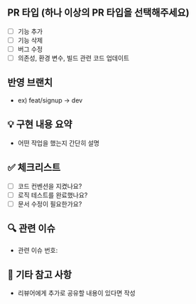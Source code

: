 ## PR 타입 (하나 이상의 PR 타입을 선택해주세요)
- [ ] 기능 추가
- [ ] 기능 삭제
- [ ] 버그 수정
- [ ] 의존성, 환경 변수, 빌드 관련 코드 업데이트

## 반영 브랜치
- ex) feat/signup -> dev

## 💡 구현 내용 요약
- 어떤 작업을 했는지 간단히 설명

## ✅ 체크리스트
- [ ] 코드 컨벤션을 지켰나요?
- [ ] 로직 테스트를 완료했나요?
- [ ] 문서 수정이 필요한가요?

## 🔍 관련 이슈
- 관련 이슈 번호: 

## 📝 기타 참고 사항
- 리뷰어에게 추가로 공유할 내용이 있다면 작성
